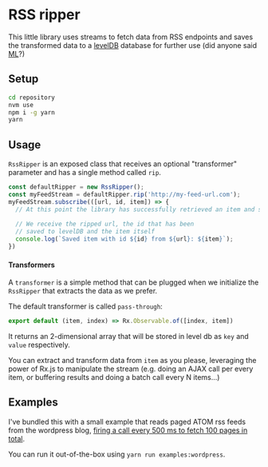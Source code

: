 RSS ripper
===

This little library uses streams to fetch data from RSS endpoints and saves the transformed data to a [levelDB](https://github.com/google/leveldb) database for further use (did anyone said [ML](https://en.wikipedia.org/wiki/Machine_learning)?)

Setup
---

```bash
cd repository
nvm use
npm i -g yarn
yarn
```

Usage
---

`RssRipper` is an exposed class that receives an optional "transformer" parameter and has a single method called `rip`.

```javascript
const defaultRipper = new RssRipper();
const myFeedStream = defaultRipper.rip('http://my-feed-url.com');
myFeedStream.subscribe(([url, id, item]) => {
  // At this point the library has successfully retrieved an item and stored it to levelDB
  
  // We receive the ripped url, the id that has been 
  // saved to levelDB and the item itself
  console.log(`Saved item with id ${id} from ${url}: ${item}`);
})
```

#### Transformers
A `transformer` is a simple method that can be plugged when we initialize the `RssRipper` that extracts the data as we prefer.

The default transformer is called `pass-through`:

```javascript
export default (item, index) => Rx.Observable.of([index, item])
```

It returns an 2-dimensional array that will be stored in level db as `key` and `value` respectively.

You can extract and transform data from `item` as you please, leveraging the power of Rx.js to manipulate the stream (e.g. doing an AJAX call per every item, or buffering results and doing a batch call every N items...)


Examples
---

I've bundled this with a small example that reads paged ATOM rss feeds from the wordpress blog, [firing a call every 500 ms to fetch 100 pages in total](https://github.com/vshjxyz/rss-ripper/blob/master/examples/wordpress/constants/shared.js).

You can run it out-of-the-box using `yarn run examples:wordpress`.

